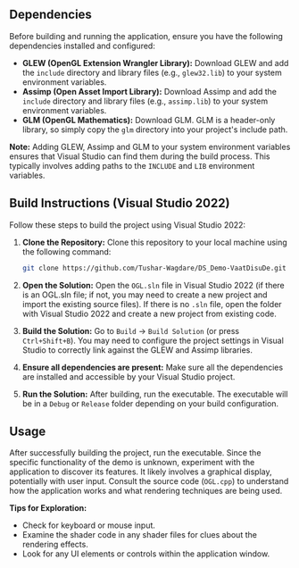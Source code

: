 
## Dependencies

Before building and running the application, ensure you have the following dependencies installed and configured:

*   **GLEW (OpenGL Extension Wrangler Library):** Download GLEW and add the `include` directory and library files (e.g., `glew32.lib`) to your system environment variables.
*   **Assimp (Open Asset Import Library):** Download Assimp and add the `include` directory and library files (e.g., `assimp.lib`) to your system environment variables.
*   **GLM (OpenGL Mathematics):** Download GLM. GLM is a header-only library, so simply copy the `glm` directory into your project's include path.

**Note:** Adding GLEW, Assimp and GLM to your system environment variables ensures that Visual Studio can find them during the build process. This typically involves adding paths to the `INCLUDE` and `LIB` environment variables.

## Build Instructions (Visual Studio 2022)

Follow these steps to build the project using Visual Studio 2022:

1.  **Clone the Repository:** Clone this repository to your local machine using the following command:

    ```bash
    git clone https://github.com/Tushar-Wagdare/DS_Demo-VaatDisuDe.git
    ```

2.  **Open the Solution:** Open the `OGL.sln` file in Visual Studio 2022 (if there is an OGL.sln file; if not, you may need to create a new project and import the existing source files). If there is no `.sln` file, open the folder with Visual Studio 2022 and create a new project from existing code.

3.  **Build the Solution:** Go to `Build` -> `Build Solution` (or press `Ctrl+Shift+B`). You may need to configure the project settings in Visual Studio to correctly link against the GLEW and Assimp libraries.

4.  **Ensure all dependencies are present:** Make sure all the dependencies are installed and accessible by your Visual Studio project.

5.  **Run the Solution:** After building, run the executable. The executable will be in a `Debug` or `Release` folder depending on your build configuration.

## Usage

After successfully building the project, run the executable.  Since the specific functionality of the demo is unknown, experiment with the application to discover its features.  It likely involves a graphical display, potentially with user input.  Consult the source code (`OGL.cpp`) to understand how the application works and what rendering techniques are being used.

**Tips for Exploration:**

*   Check for keyboard or mouse input.
*   Examine the shader code in any shader files for clues about the rendering effects.
*   Look for any UI elements or controls within the application window.
